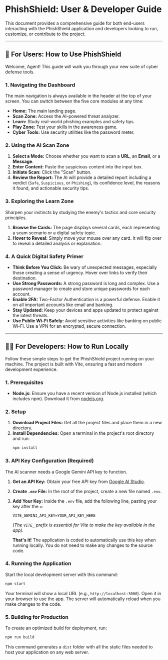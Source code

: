 
# PhishShield: User & Developer Guide

This document provides a comprehensive guide for both end-users interacting with the PhishShield application and developers looking to run, customize, or contribute to the project.

---

## 👤 For Users: How to Use PhishShield

Welcome, Agent! This guide will walk you through your new suite of cyber defense tools.

### 1. Navigating the Dashboard

The main navigation is always available in the header at the top of your screen. You can switch between the five core modules at any time:
-   **Home:** The main landing page.
-   **Scan Zone:** Access the AI-powered threat analyzer.
-   **Learn:** Study real-world phishing examples and safety tips.
-   **Play Zone:** Test your skills in the awareness game.
-   **Cyber Tools:** Use security utilities like the password meter.

### 2. Using the AI Scan Zone

1.  **Select a Mode:** Choose whether you want to scan a **URL**, an **Email**, or a **Message**.
2.  **Enter Content:** Paste the suspicious content into the input box.
3.  **Initiate Scan:** Click the "Scan" button.
4.  **Review the Report:** The AI will provide a detailed report including a verdict (`Safe`, `Suspicious`, or `Phishing`), its confidence level, the reasons it found, and actionable security tips.

### 3. Exploring the Learn Zone

Sharpen your instincts by studying the enemy's tactics and core security principles.

1.  **Browse the Cards:** The page displays several cards, each representing a scam scenario or a digital safety topic.
2.  **Hover to Reveal:** Simply move your mouse over any card. It will flip over to reveal a detailed analysis or explanation.

### 4. A Quick Digital Safety Primer

-   **Think Before You Click:** Be wary of unexpected messages, especially those creating a sense of urgency. Hover over links to verify their destination.
-   **Use Strong Passwords:** A strong password is long and complex. Use a password manager to create and store unique passwords for each account.
-   **Enable 2FA:** Two-Factor Authentication is a powerful defense. Enable it on all important accounts like email and banking.
-   **Stay Updated:** Keep your devices and apps updated to protect against the latest threats.
-   **Use Public Wi-Fi Safely:** Avoid sensitive activities like banking on public Wi-Fi. Use a VPN for an encrypted, secure connection.

---

## 👨‍💻 For Developers: How to Run Locally

Follow these simple steps to get the PhishShield project running on your machine. The project is built with Vite, ensuring a fast and modern development experience.

### 1. Prerequisites

-   **Node.js:** Ensure you have a recent version of Node.js installed (which includes npm). Download it from [nodejs.org](https://nodejs.org/).

### 2. Setup

1.  **Download Project Files:** Get all the project files and place them in a new directory.
2.  **Install Dependencies:** Open a terminal in the project's root directory and run:
    ```bash
    npm install
    ```

### 3. API Key Configuration (Required)

The AI scanner needs a Google Gemini API key to function.

1.  **Get an API Key:** Obtain your free API key from [Google AI Studio](https://aistudio.google.com/).
2.  **Create `.env` File:** In the root of the project, create a new file named `.env`.
3.  **Add Your Key:** Inside the `.env` file, add the following line, pasting your key after the `=`:
    ```
    VITE_GEMINI_API_KEY=YOUR_API_KEY_HERE
    ```
    *(The `VITE_` prefix is essential for Vite to make the key available in the app).*

    **That's it!** The application is coded to automatically use this key when running locally. You do not need to make any changes to the source code.

### 4. Running the Application

Start the local development server with this command:
```bash
npm start
```
Your terminal will show a local URL (e.g., `http://localhost:3000`). Open it in your browser to use the app. The server will automatically reload when you make changes to the code.

### 5. Building for Production

To create an optimized build for deployment, run:
```bash
npm run build
```
This command generates a `dist` folder with all the static files needed to host your application on any web server.

